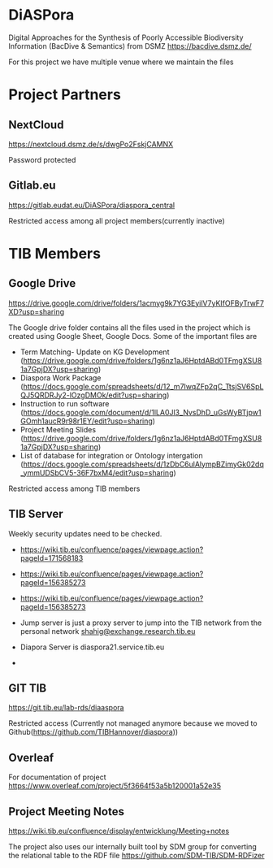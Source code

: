 # DiASPora 
Digital Approaches for the Synthesis of Poorly Accessible Biodiversity Information (BacDive &amp; Semantics) from DSMZ https://bacdive.dsmz.de/

For this project we have multiple venue where we maintain the files

# Project Partners

## NextCloud
https://nextcloud.dsmz.de/s/dwgPo2FskjCAMNX

Password protected

## Gitlab.eu
https://gitlab.eudat.eu/DiASPora/diaspora_central

Restricted access among all project members(currently inactive)


# TIB Members

## Google Drive

https://drive.google.com/drive/folders/1acmyg9k7YG3EyilV7yKIfOFByTrwF7XD?usp=sharing

The Google drive folder contains all the files used in the project which is created using Google Sheet, Google Docs. Some of the important files are
- Term Matching- Update on KG Development (https://drive.google.com/drive/folders/1g6nz1aJ6HptdABd0TFmgXSU81a7GpjDX?usp=sharing)
- Diaspora Work Package (https://docs.google.com/spreadsheets/d/12_m7IwqZFp2qC_TtsjSV6SpLQJ5QRDRJy2-lOzgDMOk/edit?usp=sharing)
- Instruction to run software (https://docs.google.com/document/d/1lLA0Jl3_NvsDhD_uGsWyBTjpw1GOmh1aucR9r98r1EY/edit?usp=sharing)
- Project Meeting Slides (https://drive.google.com/drive/folders/1g6nz1aJ6HptdABd0TFmgXSU81a7GpjDX?usp=sharing)
- List of database for integration or Ontology intergation (https://docs.google.com/spreadsheets/d/1zDbC6ulAlympBZimyGk02dq_ymmUDSbCV5-36F7bxM4/edit?usp=sharing)

Restricted access among TIB members

## TIB Server

Weekly security updates need to be checked.

- https://wiki.tib.eu/confluence/pages/viewpage.action?pageId=171568183
- https://wiki.tib.eu/confluence/pages/viewpage.action?pageId=156385273
- https://wiki.tib.eu/confluence/pages/viewpage.action?pageId=156385273

- Jump server is just a proxy server to jump into the TIB network from the personal network shahig@exchange.research.tib.eu
- Diapora Server is diaspora21.service.tib.eu
- 

## GIT TIB
https://git.tib.eu/lab-rds/diaaspora

Restricted access (Currently not managed anymore because we moved to Github(https://github.com/TIBHannover/diaspora))

## Overleaf
For documentation of project https://www.overleaf.com/project/5f3664f53a5b120001a52e35

## Project Meeting Notes
https://wiki.tib.eu/confluence/display/entwicklung/Meeting+notes

The project also uses our internally built tool by SDM group for converting the relational table to the RDF file https://github.com/SDM-TIB/SDM-RDFizer



